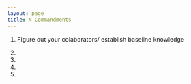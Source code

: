 ```yaml
---
layout: page
title: N Commandments
---
```


1. Figure out your colaborators/ establish baseline knowledge

2.

3.

4.

5.
